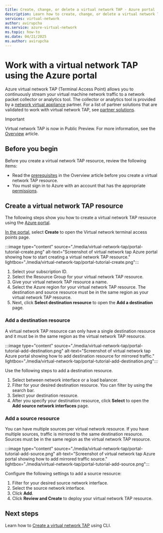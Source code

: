 ```yaml
---
title: Create, change, or delete a virtual network TAP - Azure portal
description: Learn how to create, change, or delete a virtual network TAP using the Azure portal.
services: virtual-network
author: avirupcha
ms.service: azure-virtual-network
ms.topic: how-to
ms.date: 04/21/2025
ms.author: avirupcha
---
```


# Work with a virtual network TAP using the Azure portal

Azure virtual network TAP (Terminal Access Point) allows you to continuously stream your virtual machine network traffic to a network packet collector or analytics tool. The collector or analytics tool is provided by a [network virtual appliance](https://azure.microsoft.com/solutions/network-appliances/) partner. For a list of partner solutions that are validated to work with virtual network TAP, see [partner solutions](virtual-network-tap-overview.md#virtual-network-tap-partner-solutions).

> [!IMPORTANT]
> Virtual network TAP is now in Public Preview. For more information, see the [Overview](virtual-network-tap-overview.md) article.

## Before you begin

Before you create a virtual network TAP resource, review the following items:

* Read the [prerequisites](virtual-network-tap-overview.md#prerequisites) in the Overview article before you create a virtual network TAP resource.
* You must sign in to Azure with an account that has the appropriate [permissions](virtual-network-tap-overview.md#permissions).

## Create a virtual network TAP resource

The following steps show you how to create a virtual network TAP resource using the [Azure portal](https://aka.ms/VTAPPublicPreview).

[In the portal](https://aka.ms/VTAPPublicPreview), select **Create** to open the Virtual network terminal access points page.

:::image type="content" source="./media/virtual-network-tap/portal-tutorial-create.png" alt-text="Screenshot of virtual network tap Azure portal showing how to start creating a virtual network TAP resource." lightbox="./media/virtual-network-tap/portal-tutorial-create.png":::

1. Select your subscription ID.
1. Select the Resource Group for your virtual network TAP resource.
1. Give your virtual network TAP resource a name.
1. Select the Azure region for your virtual network TAP resource. The destination and source resource must be in the same region as your virtual network TAP resource.
1. Next, click **Select destination resource** to open the **Add a destination** page.

### Add a destination resource

A virtual network TAP resource can only have a single destination resource and it must be in the same region as the virtual network TAP resource.

:::image type="content" source="./media/virtual-network-tap/portal-tutorial-add-destination.png" alt-text="Screenshot of virtual network tap Azure portal showing how to add destination resource for mirrored traffic." lightbox="./media/virtual-network-tap/portal-tutorial-add-destination.png":::

Use the following steps to add a destination resource.

1. Select between network interface or a load balancer.
1. Filter for your desired destination resource. You can filter by using the search bar.
1. Select your destination resource.
1. After you specify your destination resource, click **Select** to open the **Add source network interfaces** page.

### Add a source resource

You can have multiple sources per virtual network resource. If you have multiple sources, traffic is mirrored to the same destination resource. Sources must be in the same region as the virtual network TAP resource.

:::image type="content" source="./media/virtual-network-tap/portal-tutorial-add-source.png" alt-text="Screenshot of virtual network tap Azure portal showing how to add mirrored traffic source." lightbox="./media/virtual-network-tap/portal-tutorial-add-source.png":::

Configure the following settings to add a source resource:

1. Filter for your desired source network interface.
1. Select the source network interface.
1. Click **Add**.
1. Click **Review and Create** to deploy your virtual network TAP resource.

## Next steps

Learn how to [Create a virtual network TAP](tutorial-tap-virtual-network-cli.md) using CLI.
